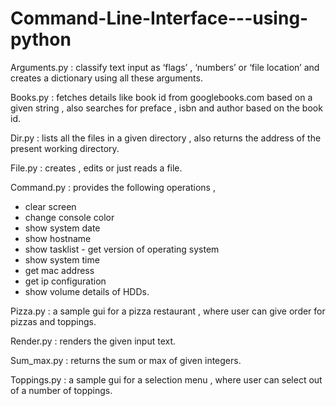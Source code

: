 # Command-Line-Interface---using-python
Arguments.py : classify text input as ‘flags’ , ‘numbers’ or ‘file location’ and creates a
dictionary using all these arguments.

Books.py : fetches details like book id from googlebooks.com based on a given string , also searches for preface , isbn and author based on
the book id.

Dir.py : lists all the files in a given directory , also returns the address of the present working directory.

File.py : creates , edits or just reads a file.

Command.py : provides the following operations ,
- clear screen
- change console color
- show system date
- show hostname
- show tasklist - get version of operating system
- show system time
- get mac address
- get ip configuration
- show volume details of HDDs.

Pizza.py : a sample gui for a pizza restaurant , where user can give order for pizzas
and toppings.

Render.py : renders the given input text.

Sum_max.py : returns the sum or max of given integers.

Toppings.py : a sample gui for a selection menu , where user can select out of a number of toppings.
